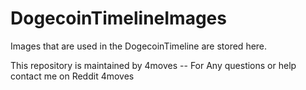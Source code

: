 DogecoinTimelineImages
======================

Images that are used in the DogecoinTimeline are stored here. 


This repository is maintained by 4moves -- For Any questions or help contact me on Reddit 4moves




